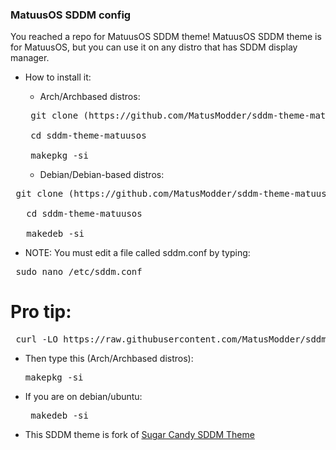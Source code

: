 ### MatuusOS SDDM config ###

You reached a repo for MatuusOS SDDM theme! MatuusOS SDDM theme is for MatuusOS, but you can use it on any distro that has SDDM display manager.

* How to install it:
  * Arch/Archbased distros: 
  
  <pre> git clone (https://github.com/MatusModder/sddm-theme-matuusos.git)
  
   cd sddm-theme-matuusos
  
   makepkg -si </pre>
  
  * Debian/Debian-based distros:
  
  
 <pre> git clone (https://github.com/MatusModder/sddm-theme-matuusos.git)
  
   cd sddm-theme-matuusos
  
   makedeb -si </pre>
  
  * NOTE: You must edit a file called sddm.conf by typing: 

<pre> sudo nano /etc/sddm.conf </pre>

# Pro tip: # 
<pre> curl -LO https://raw.githubusercontent.com/MatusModder/sddm-config-matuusos/main/PKGBUILD </pre>
*  Then type this (Arch/Archbased distros): 

   <pre>makepkg -si</pre>

 * If you are on debian/ubuntu:

   <pre> makedeb -si </pre>

  
* This SDDM theme is fork of [Sugar Candy SDDM Theme](https://www.opencode.net/marianarlt/sddm-sugar-candy)
  
 

